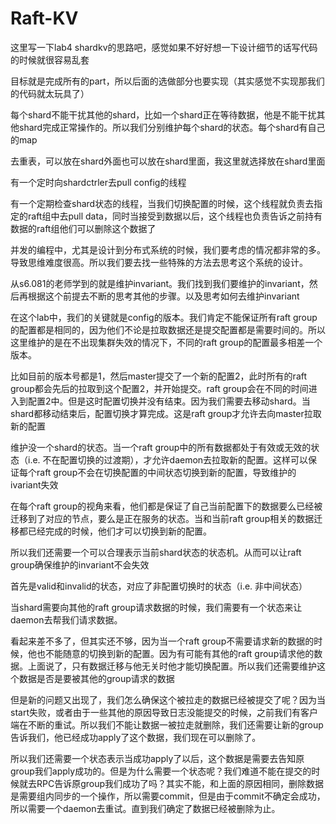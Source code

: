 # Raft-KV

这里写一下lab4 shardkv的思路吧，感觉如果不好好想一下设计细节的话写代码的时候就很容易乱套

目标就是完成所有的part，所以后面的选做部分也要实现（其实感觉不实现那我们的代码就太玩具了）

每个shard不能干扰其他的shard，比如一个shard正在等待数据，他是不能干扰其他shard完成正常操作的。所以我们分别维护每个shard的状态。每个shard有自己的map

去重表，可以放在shard外面也可以放在shard里面，我这里就选择放在shard里面

有一个定时向shardctrler去pull config的线程

有一个定期检查shard状态的线程，当我们切换配置的时候，这个线程就负责去指定的raft组中去pull data，同时当接受到数据以后，这个线程也负责告诉之前持有数据的raft组他们可以删除这个数据了

并发的编程中，尤其是设计到分布式系统的时候，我们要考虑的情况都非常的多。导致思维难度很高。所以我们要去找一些特殊的方法去思考这个系统的设计。

从s6.081的老师学到的就是维护invariant。我们找到我们要维护的invariant，然后再根据这个前提去不断的思考其他的步骤。以及思考如何去维护invariant

在这个lab中，我们的关键就是config的版本。我们肯定不能保证所有raft group的配置都是相同的，因为他们不论是拉取数据还是提交配置都是需要时间的。所以这里维护的是在不出现集群失效的情况下，不同的raft group的配置最多相差一个版本。

比如目前的版本号都是1，然后master提交了一个新的配置2，此时所有的raft group都会先后的拉取到这个配置2，并开始提交。raft group会在不同的时间进入到配置2中。但是这时配置切换并没有结束。因为我们需要去移动shard。当shard都移动结束后，配置切换才算完成。这是raft group才允许去向master拉取新的配置

维护没一个shard的状态。当一个raft group中的所有数据都处于有效或无效的状态（i.e. 不在配置切换的过渡期），才允许daemon去拉取新的配置。这样可以保证每个raft group不会在切换配置的中间状态切换到新的配置，导致维护的ivariant失效

在每个raft group的视角来看，他们都是保证了自己当前配置下的数据要么已经被迁移到了对应的节点，要么是正在服务的状态。当和当前raft group相关的数据迁移都已经完成的时候，他们才可以切换到新的配置。

所以我们还需要一个可以合理表示当前shard状态的状态机。从而可以让raft group确保维护的invariant不会失效

首先是valid和invalid的状态，对应了非配置切换时的状态（i.e. 非中间状态）

当shard需要向其他的raft group请求数据的时候，我们需要有一个状态来让daemon去帮我们请求数据。

看起来差不多了，但其实还不够，因为当一个raft group不需要请求新的数据的时候，他也不能随意的切换到新的配置。因为有可能有其他的raft group请求他的数据。上面说了，只有数据迁移与他无关时他才能切换配置。所以我们还需要维护这个数据是否是要被其他的group请求的数据

但是新的问题又出现了，我们怎么确保这个被拉走的数据已经被提交了呢？因为当start失败，或者由于一些其他的原因导致日志没能提交的时候，之前我们有客户端在不断的重试。所以我们不能让数据一被拉走就删除，我们还需要让新的group告诉我们，他已经成功apply了这个数据，我们现在可以删除了。

所以我们还需要一个状态表示当成功apply了以后，这个数据是需要去告知原group我们apply成功的。但是为什么需要一个状态呢？我们难道不能在提交的时候就去RPC告诉原group我们成功了吗？其实不能，和上面的原因相同，删除数据是需要组内同步的一个操作，所以需要commit，但是由于commit不确定会成功，所以需要一个daemon去重试。直到我们确定了数据已经被删除为止。

